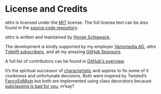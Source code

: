 # License and Credits

*attrs* is licensed under the [MIT](https://choosealicense.com/licenses/mit/) license.
The full license text can be also found in the [source code repository](https://github.com/python-attrs/attrs/blob/main/LICENSE).

*attrs* is written and maintained by [Hynek Schlawack](https://hynek.me/).

The development is kindly supported by my employer [Variomedia AG](https://www.variomedia.de/), *attrs* [Tidelift subscribers](https://tidelift.com/subscription/pkg/pypi-attrs?utm_source=pypi-attrs&utm_medium=referral&utm_campaign=enterprise&utm_term=repo),  and all my amazing [GitHub Sponsors](https://github.com/sponsors/hynek).

A full list of contributors can be found in [GitHub's overview](https://github.com/python-attrs/attrs/graphs/contributors).

It’s the spiritual successor of [characteristic](https://characteristic.readthedocs.io/) and aspires to fix some of it clunkiness and unfortunate decisions.
Both were inspired by Twisted’s [FancyEqMixin](https://docs.twisted.org/en/stable/api/twisted.python.util.FancyEqMixin.html) but both are implemented using class decorators because [subclassing is bad for you](https://www.youtube.com/watch?v=3MNVP9-hglc), m’kay?
